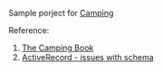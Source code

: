 Sample porject for [Camping](https://github.com/camping)

Reference:

1.   [The Camping Book](https://github.com/camping/camping/blob/master/book/01_introduction.md)
1.   [ActiveRecord - issues with schema](http://comments.gmane.org/gmane.comp.lang.ruby.camping.general/2126)
